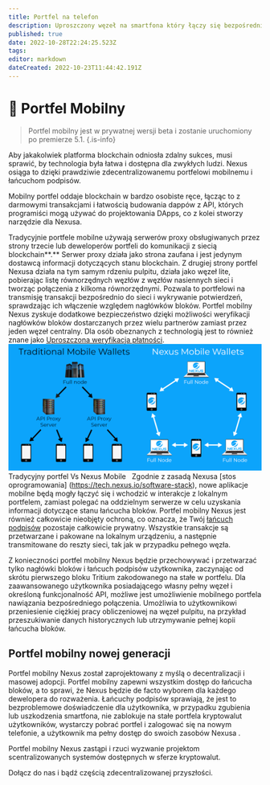 ```yaml
---
title: Portfel na telefon
description: Uproszczony węzeł na smartfona który łączy się bezpośrednio z siecią 
published: true
date: 2022-10-28T22:24:25.523Z
tags: 
editor: markdown
dateCreated: 2022-10-23T11:44:42.191Z
---
```


# 📱 Portfel Mobilny
> Portfel mobilny jest w prywatnej wersji beta i zostanie uruchomiony po premierze 5.1.
{.is-info}



Aby jakakolwiek platforma blockchain odniosła zdalny sukces, musi sprawić, by technologia była łatwa i dostępna dla zwykłych ludzi. Nexus osiąga to dzięki prawdziwie zdecentralizowanemu portfelowi mobilnemu i łańcuchom podpisów.

Mobilny portfel oddaje blockchain w bardzo osobiste ręce, łącząc to z darmowymi transakcjami i łatwością budowania dappów z API, których programiści mogą używać do projektowania DApps, co z kolei stworzy narzędzie dla Nexusa.

Tradycyjnie portfele mobilne używają serwerów proxy obsługiwanych przez strony trzecie lub deweloperów portfeli do komunikacji z siecią blockchain**.** Serwer proxy działa jako strona zaufana i jest jedynym dostawcą informacji dotyczących stanu blockchain. Z drugiej strony portfel Nexusa działa na tym samym rdzeniu pulpitu, działa jako węzeł lite, pobierając listę równorzędnych węzłów z węzłów nasiennych sieci i tworząc połączenia z kilkoma równorzędnymi. Pozwala to portfelowi na transmisję transakcji bezpośrednio do sieci i wykrywanie potwierdzeń, sprawdzając ich włączenie względem nagłówków bloków. Portfel mobilny Nexus zyskuje dodatkowe bezpieczeństwo dzięki możliwości weryfikacji nagłówków bloków dostarczanych przez wielu partnerów zamiast przez jeden węzeł centralny. Dla osób obeznanych z technologią jest to również znane jako [Uproszczona weryfikacja płatności](https://wiki.bitcoinsv.io/index.php/Simplified\_Payment\_Verification).
&nbsp;
![mobile-wallet.png](/mobile-wallet.png)Tradycyjny portfel Vs Nexus Mobile
&nbsp;
Zgodnie z zasadą Nexusa [stos oprogramowania] (https://tech.nexus.io/software-stack), nowe aplikacje mobilne będą mogły łączyć się i wchodzić w interakcje z lokalnym portfelem, zamiast polegać na oddzielnym serwerze w celu uzyskania informacji dotyczące stanu łańcucha bloków. Portfel mobilny Nexus jest również całkowicie nieobjęty ochroną, co oznacza, że ​​Twój [łańcuch podpisów](https://tech.nexus.io/signature-chains) pozostaje całkowicie prywatny. Wszystkie transakcje są przetwarzane i pakowane na lokalnym urządzeniu, a następnie transmitowane do reszty sieci, tak jak w przypadku pełnego węzła.&#x20;

Z konieczności portfel mobilny Nexus będzie przechowywać i przetwarzać tylko nagłówki bloków i łańcuch podpisów użytkownika, zaczynając od skrótu pierwszego bloku Tritium zakodowanego na stałe w portfelu. Dla zaawansowanego użytkownika posiadającego własny pełny węzeł i określoną funkcjonalność API, możliwe jest umożliwienie mobilnego portfela nawiązania bezpośredniego połączenia. Umożliwia to użytkownikowi przeniesienie ciężkiej pracy obliczeniowej na węzeł pulpitu, na przykład przeszukiwanie danych historycznych lub utrzymywanie pełnej kopii łańcucha bloków.&#x20;

## **Portfel mobilny nowej generacji**

Portfel mobilny Nexus został zaprojektowany z myślą o decentralizacji i masowej adopcji. Portfel mobilny zapewni wszystkim dostęp do łańcucha bloków, a to sprawi, że Nexus będzie de facto wyborem dla każdego dewelopera do rozważenia. Łańcuchy podpisów sprawiają, że jest to bezproblemowe doświadczenie dla użytkownika, w przypadku zgubienia lub uszkodzenia smartfona, nie zablokuje na stałe portfela kryptowalut użytkowników, wystarczy pobrać portfel i zalogować się na nowym telefonie, a użytkownik ma pełny dostęp do swoich zasobów Nexusa .

Portfel mobilny Nexus zastąpi i rzuci wyzwanie projektom scentralizowanych systemów dostępnych w sferze kryptowalut.

Dołącz do nas i bądź częścią zdecentralizowanej przyszłości.